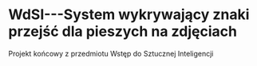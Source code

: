 # WdSI---System wykrywający znaki przejść dla pieszych na zdjęciach
Projekt końcowy z przedmiotu Wstęp do Sztucznej Inteligencji
















